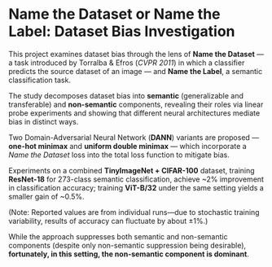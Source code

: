 # Name the Dataset or Name the Label: Dataset Bias Investigation

This project examines dataset bias through the lens of **Name the Dataset** — a task introduced by Torralba & Efros (*CVPR 2011*) in which a classifier predicts the source dataset of an image — and **Name the Label**, a semantic classification task.  

The study decomposes dataset bias into **semantic** (generalizable and transferable) and **non-semantic** components, revealing their roles via linear probe experiments and showing that different neural architectures mediate bias in distinct ways.  

Two Domain-Adversarial Neural Network (**DANN**) variants are proposed — **one-hot minimax** and **uniform double minimax** — which incorporate a *Name the Dataset* loss into the total loss function to mitigate bias.  

Experiments on a combined **TinyImageNet + CIFAR-100** dataset, training **ResNet-18** for 273-class semantic classification, achieve ~2% improvement in classification accuracy; training **ViT-B/32** under the same setting yields a smaller gain of ~0.5%.  

(Note: Reported values are
from individual runs—due to stochastic training variability, results of accuracy can
fluctuate by about ±1%.)

While the approach suppresses both semantic and non-semantic components (despite only non-semantic suppression being desirable), **fortunately, in this setting, the non-semantic component is dominant**.
